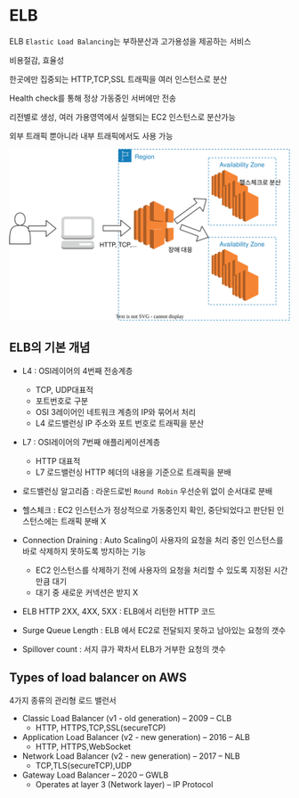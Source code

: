 # ELB

ELB `Elastic Load Balancing`는 부하분산과 고가용성을 제공하는 서비스

비용절감, 효율성

한곳에만 집중되는 HTTP,TCP,SSL 트래픽을 여러 인스턴스로 분산

Health check를 통해 정상 가동중인 서버에만 전송

리전별로 생성, 여러 가용영역에서 실행되는 EC2 인스턴스로 분산가능

외부 트래픽 뿐아니라 내부 트래픽에서도 사용 가능

![ELB](../../images/AWS/AWS_ELB.drawio.svg)

## ELB의 기본 개념

- L4 : OSI레이어의 4번째 전송계층 
    - TCP, UDP대표적 
    - 포트번호로 구분
    - OSI 3레이어인 네트워크 계층의 IP와 묶어서 처리
    - L4 로드밸런싱 IP 주소와 포트 번호로 트래픽을 분산

- L7 : OSI레이어의 7번째 애플리케이션계층 
    - HTTP 대표적
    - L7 로드밸런싱 HTTP 헤더의 내용을 기준으로 트래픽을 분배

- 로드밸런싱 알고리즘 : 라운드로빈 `Round Robin` 우선순위 없이 순서대로 분배

- 헬스체크 : EC2 인스턴스가 정상적으로 가동중인지 확인, 중단되었다고 판단된 인스턴스에는 트래픽 분배 X

- Connection Draining : Auto Scaling이 사용자의 요청을 처리 중인 인스턴스를 바로 삭제하지 못하도록 방지하는 기능

    - EC2 인스턴스를 삭제하기 전에 사용자의 요청을 처리할 수 있도록 지정된 시간 만큼 대기
    - 대기 중 새로운 커넥션은 받지 X

- ELB HTTP 2XX, 4XX, 5XX : ELB에서 리턴한 HTTP 코드

- Surge Queue Length : ELB 에서 EC2로 전달되지 못하고 남아있는 요청의 갯수

- Spillover count : 서지 큐가 꽉차서 ELB가 거부한 요청의 갯수 


## Types of load balancer on AWS
4가지 종류의 관리형 로드 밸런서
- Classic Load Balancer (v1 - old generation) – 2009 – CLB 
  - HTTP, HTTPS,TCP,SSL(secureTCP)
- Application Load Balancer (v2 - new generation) – 2016 – ALB 
  - HTTP, HTTPS,WebSocket
- Network Load Balancer (v2 - new generation) – 2017 – NLB 
  - TCP,TLS(secureTCP),UDP
- Gateway Load Balancer – 2020 – GWLB
  - Operates at layer 3 (Network layer) – IP Protocol